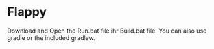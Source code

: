 # Flappy



Download and Open the Run.bat file ihr Build.bat file.
You can also use gradle or the included gradlew.
